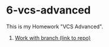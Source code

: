 # 6-vcs-advanced
This is my  Homework "VCS Advanced".

1. [Work with branch (link to repo)](https://github.com/yarynayavor/working-with-branches-1)
